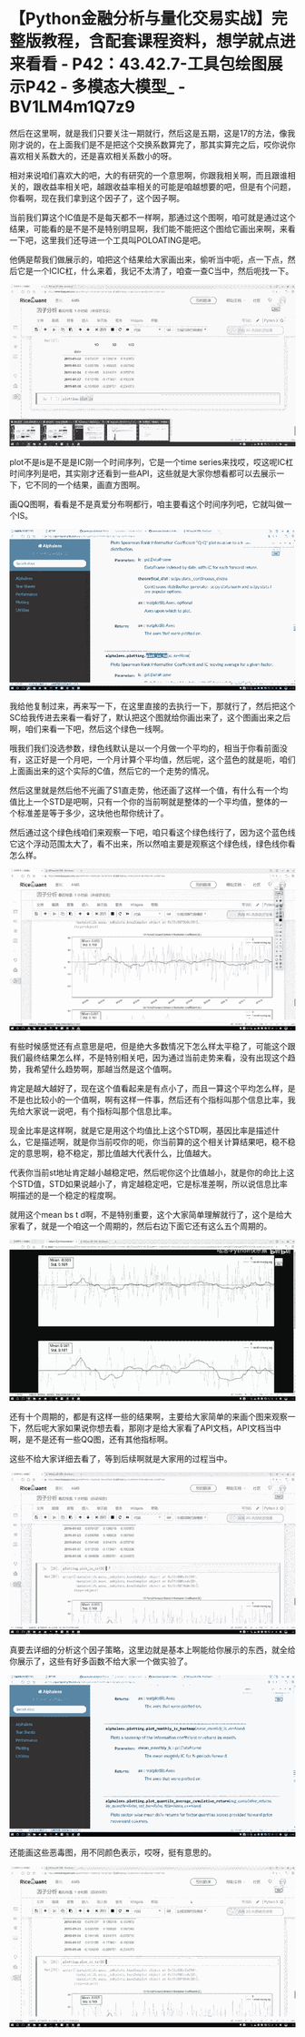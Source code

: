 # 【Python金融分析与量化交易实战】完整版教程，含配套课程资料，想学就点进来看看 - P42：43.42.7-工具包绘图展示P42 - 多模态大模型_ - BV1LM4m1Q7z9

然后在这里啊，就是我们只要关注一期就行，然后这是五期，这是17的方法，像我刚才说的，在上面我们是不是把这个交换系数算完了，那其实算完之后，哎你说你喜欢相关系数大的，还是喜欢相关系数小的呀。

相对来说咱们喜欢大的吧，大的有研究的一个意思啊，你跟我相关啊，而且跟谁相关的，跟收益率相关吧，越跟收益率相关的可能是咱越想要的吧，但是有个问题，你看啊，现在我们拿到这个因子了，这个因子啊。

当前我们算这个IC值是不是每天都不一样啊，那通过这个图啊，咱可就是通过这个结果，可能看的是不是不是特别明显啊，我们能不能把这个图给它画出来啊，来看一下吧，这里我们还导进一个工具叫POLOATING是吧。

他俩是帮我们做展示的，咱把这个结果给大家画出来，偷听当中呃，点一下点，然后它是一个ICIC杠，什么来着，我记不太清了，咱查一查C当中，然后呃找一下。



![](img/bf570ddd9f1bc89246c72d687bbdaff5_1.png)

plot不是is是不是是IC刚一个时间序列，它是一个time series来找哎，哎这呢IC杠时间序列是吧，其实刚才还看到一些API，这些就是大家你想看都可以去展示一下，它不同的一个结果，画直方图啊。

画QQ图啊，看看是不是真爱分布啊都行，咱主要看这个时间序列吧，它就叫做一个IS。

![](img/bf570ddd9f1bc89246c72d687bbdaff5_3.png)

我给他复制过来，再来写一下，在这里直接的去执行一下，那就行了，然后把这个SC给我传进去来看一看好了，默认把这个图就给你画出来了，这个图画出来之后啊，咱们来看一下吧，然后这个绿色一线啊。

哦我们我们没选参数，绿色线默认是以一个月做一个平均的，相当于你看前面没有，这正好是一个月吧，一个月计算个平均值，然后呢，这个蓝色的就是呃，咱们上面画出来的这个实际的C值，然后它的一个走势的情况。

然后这里就是然后他不光画了S1直走势，他还画了这样一个值，有什么有一个均值比上一个STD是吧啊，只有一个你的当前啊就是整体的一个平均值，整体的一个标准差是等于多少，这块他也帮你统计了。

然后通过这个绿色线咱们来观察一下吧，咱只看这个绿色线行了，因为这个蓝色线它这个浮动范围太大了，看不出来，所以然咱主要是观察这个绿色线，绿色线你看怎么样。



![](img/bf570ddd9f1bc89246c72d687bbdaff5_5.png)

有些时候感觉还有点意思是吧，但是绝大多数情况下怎么样太平稳了，可能这个跟我们最终结果怎么样，不是特别相关吧，因为通过当前走势来看，没有出现这个趋势，我希望什么趋势啊，那越当然是这个值啊。

肯定是越大越好了，现在这个值看起来是有点小了，而且一算这个平均怎么样，是不是也比较小的一个值啊，啊有这样一件事，然后还有个指标叫那个信息比率，我先给大家说一说吧，有个指标叫那个信息比率。

现金比率是这样啊，就是它是用这个均值比上这个STD啊，基因比率是描述什么，它是描述啊，就是你当前哎你的呃，你当前算的这个相关计算结果吧，稳不稳定的意思啊，稳不稳定，那比值越大代表什么，比值越大。

代表你当前st地址肯定越小越稳定吧，然后呢你这个比值越小，就是你的命比上这个STD值，STD如果说越小了，肯定越稳定吧，它是标准差啊，所以说信息比率啊描述的是一个稳定的程度啊。

就用这个mean bs t d啊，不是特别重要，这个大家简单理解就行了，这个是给大家看了，就是一个咱这一个周期的，然后右边下面它还有这么五个周期的。



![](img/bf570ddd9f1bc89246c72d687bbdaff5_7.png)

还有十个周期的，都是有这样一些的结果啊，主要给大家简单的来画个图来观察一下，然后呢大家如果说你想去看，那刚才是给大家看了API文档，API文档当中啊，是不是还有一些QQ图，还有其他指标啊。

这些不给大家详细去看了，等到后续啊就是大家用的过程当中。

![](img/bf570ddd9f1bc89246c72d687bbdaff5_9.png)

真要去详细的分析这个因子策略，这里边就是基本上啊能给你展示的东西，就全给你展示了，这些有好多函数不给大家一个做实验了。



![](img/bf570ddd9f1bc89246c72d687bbdaff5_11.png)

还能画这些恶毒图，用不同颜色表示，哎呀，挺有意思的。

![](img/bf570ddd9f1bc89246c72d687bbdaff5_13.png)